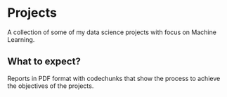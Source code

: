 # Projects

A collection of some of my data science projects with focus on Machine Learning.

## What to expect?

Reports in PDF format with codechunks that show the process to achieve the objectives of the projects.
